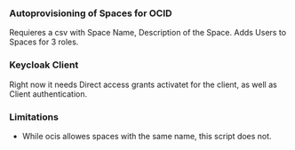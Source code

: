 ### Autoprovisioning of Spaces for OCID

Requieres a csv with Space Name, Description of the Space. Adds Users to Spaces for 3 roles.

### Keycloak Client

Right now it needs Direct access grants activatet for the client, as well as Client authentication.

### Limitations

 - While ocis allowes spaces with the same name, this script does not.